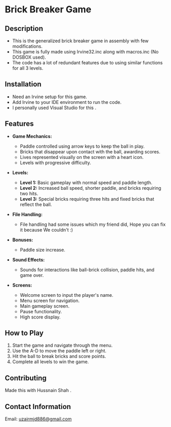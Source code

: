 # Brick Breaker Game

## Description
- This is the generalized brick breaker game in assembly with few modifications.
- This game is fully made using Irvine32.inc along with macros.inc (No DOSBOX used).
- The code has a lot of redundant features due to using similar functions for all 3 levels.

## Installation
- Need an Irvine setup for this game.
- Add Irvine to your IDE environment to run the code.
- I personally used Visual Studio for this .

## Features
- **Game Mechanics:**
  - Paddle controlled using arrow keys to keep the ball in play.
  - Bricks that disappear upon contact with the ball, awarding scores.
  - Lives represented visually on the screen with a heart icon.
  - Levels with progressive difficulty.
  
- **Levels:**
  - **Level 1:** Basic gameplay with normal speed and paddle length.
  - **Level 2:** Increased ball speed, shorter paddle, and bricks requiring two hits.
  - **Level 3:** Special bricks requiring three hits and fixed bricks that reflect the ball.

- **File Handling:**
  - File handling had some issues which my friend did, Hope you can fix it because We couldn't :)

- **Bonuses:**
  - Paddle size increase.

- **Sound Effects:**
  - Sounds for interactions like ball-brick collision, paddle hits, and game over.

- **Screens:**
  - Welcome screen to input the player's name.
  - Menu screen for navigation.
  - Main gameplay screen.
  - Pause functionality.
  - High score display.

## How to Play
1. Start the game and navigate through the menu.
2. Use the A-D to move the paddle left or right.
3. Hit the ball to break bricks and score points.
4. Complete all levels to win the game.

## Contributing
Made this with Hussnain Shah .

## Contact Information
Email: uzairmjd886@gmail.com

